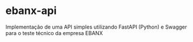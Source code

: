 # ebanx-api
Implementação de uma API simples utilizando FastAPI (Python) e Swagger para o teste técnico da empresa EBANX

